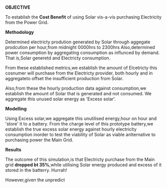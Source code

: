 **OBJECTIVE**

To establish the **Cost Benefit** of using Solar vis-a-vis purchasing Electricity from the Power Grid.

**Methodology**

Determined electricty prodution generated by Solar through aggegate prodcution per hour,from midnight 0000hrs to 2300hrs
Also,determined power consumption by aggregating consumption as influnced by demand.
That is,Solar generetd and Electricty consumption.

From these established metrics,we establish the amount of Elcetricty this cosnumer will purchase from the Electricty provider,
both hourly and in aggregateto offset the insufficient production from Solar.

Also,from these the hourly production data against consumption,we establish the amount of Solar that is generated and not consumed.
We aggregate this unused solar energy as 'Excess solar'.


**Modelling**

Using Excess solar,we aggregate this unutilised energy,hour on hour and 'store' it to a battery.
From the charge level of this prototype battery,we establish the true excess solar energy against hourly electricity consumption inorder to test the viability of Solar as viable anlternative to purchasing power the Main Grid.

**Results**

The outcome of this simulation,is that Electricty purchase from the Main grid **dropped bt 35%**,while utilising Solar energy produced 
and excess of it stored in the batterry.
Hurrah!

However,given the unpredict
